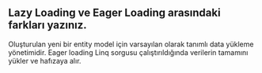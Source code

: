 ## Lazy Loading ve Eager Loading arasındaki farkları yazınız.

Oluşturulan yeni bir entity model için varsayılan olarak tanımlı data yükleme yönetimidir. Eager loading Linq sorgusu çalıştırıldığında verilerin tamamını yükler ve hafızaya alır.

